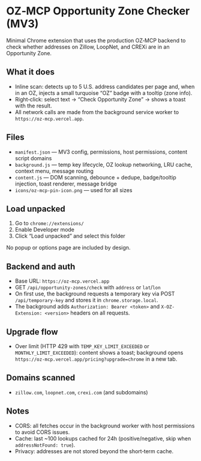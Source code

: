 # OZ‑MCP Opportunity Zone Checker (MV3)

Minimal Chrome extension that uses the production OZ‑MCP backend to check whether addresses on Zillow, LoopNet, and CREXi are in an Opportunity Zone.

## What it does

- Inline scan: detects up to 5 U.S. address candidates per page and, when in an OZ, injects a small turquoise “OZ” badge with a tooltip (zone info).
- Right‑click: select text → “Check Opportunity Zone” → shows a toast with the result.
- All network calls are made from the background service worker to `https://oz-mcp.vercel.app`.

## Files

- `manifest.json` — MV3 config, permissions, host permissions, content script domains
- `background.js` — temp key lifecycle, OZ lookup networking, LRU cache, context menu, message routing
- `content.js` — DOM scanning, debounce + dedupe, badge/tooltip injection, toast renderer, message bridge
- `icons/oz-mcp-pin-icon.png` — used for all sizes

## Load unpacked

1. Go to `chrome://extensions/`
2. Enable Developer mode
3. Click “Load unpacked” and select this folder

No popup or options page are included by design.

## Backend and auth

- Base URL: `https://oz-mcp.vercel.app`
- GET `/api/opportunity-zones/check` with `address` or `lat`/`lon`
- On first use, the background requests a temporary key via POST `/api/temporary-key` and stores it in `chrome.storage.local`.
- The background adds `Authorization: Bearer <token>` and `X-OZ-Extension: <version>` headers on all requests.

## Upgrade flow

- Over limit (HTTP 429 with `TEMP_KEY_LIMIT_EXCEEDED` or `MONTHLY_LIMIT_EXCEEDED`): content shows a toast; background opens `https://oz-mcp.vercel.app/pricing?upgrade=chrome` in a new tab.

## Domains scanned

- `zillow.com`, `loopnet.com`, `crexi.com` (and subdomains)

## Notes

- CORS: all fetches occur in the background worker with host permissions to avoid CORS issues.
- Cache: last ~100 lookups cached for 24h (positive/negative, skip when `addressNotFound: true`).
- Privacy: addresses are not stored beyond the short‑term cache.